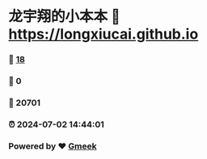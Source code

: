 # 龙宇翔的小本本 :link: https://longxiucai.github.io 
### :page_facing_up: [18](https://longxiucai.github.io/tag.html) 
### :speech_balloon: 0 
### :hibiscus: 20701 
### :alarm_clock: 2024-07-02 14:44:01 
### Powered by :heart: [Gmeek](https://github.com/Meekdai/Gmeek)
